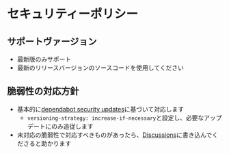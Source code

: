 # セキュリティーポリシー

## サポートヴァージョン

- 最新版のみサポート
- 最新のリリースバージョンのソースコードを使用してください

## 脆弱性の対応方針

- 基本的に[dependabot security updates](https://help.github.com/ja/github/managing-security-vulnerabilities/configuring-automated-security-updates)に基づいて対応します
  - `versioning-strategy: increase-if-necessary`と設定し、必要なアップデートにのみ追従します
- 未対応の脆弱性で対応すべきものがあったら、[Discussions](https://github.com/ROhta/bingo_next/discussions/new?category=%E6%A9%9F%E8%83%BD-%E6%94%B9%E5%96%84%E8%A6%81%E6%9C%9B)に書き込んでくださると助かります
